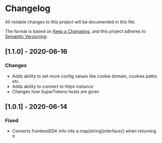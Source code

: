 # Changelog
All notable changes to this project will be documented in this file.

The format is based on [Keep a Changelog](https://keepachangelog.com/en/1.0.0/),
and this project adheres to [Semantic Versioning](https://semver.org/spec/v2.0.0.html).

## [1.1.0] - 2020-06-16
### Changes
- Adds ability to set more config values like cookie domain, cookies paths etc.
- Adds ability to connect to https instance
- Changes how SuperTokens hosts are given

## [1.0.1] - 2020-06-14
### Fixed
- Converts frontendSDK info into a map[string]interface{} when returning it